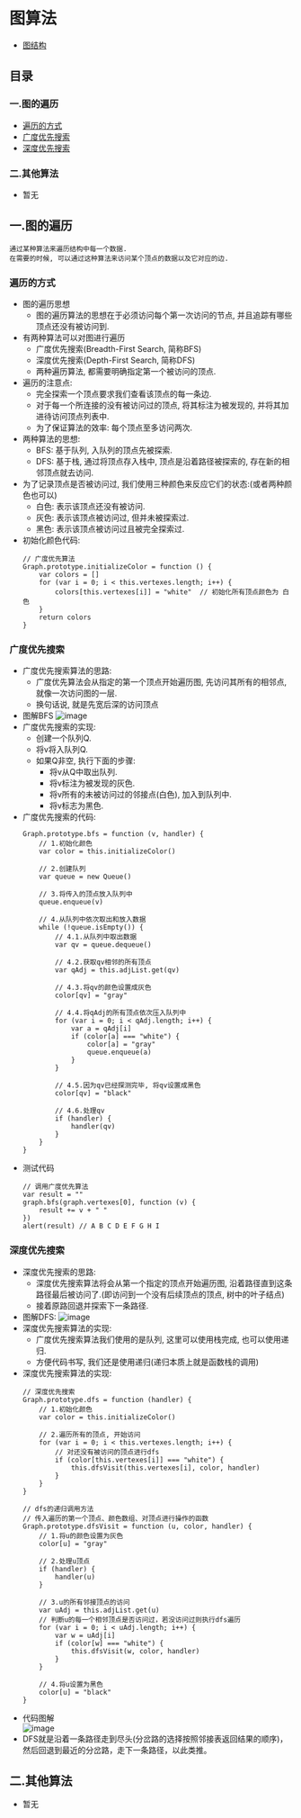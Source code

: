 # 图算法
- [图结构](../data-structure/graph.md)

## 目录
### 一.图的遍历
- [遍历的方式](#遍历的方式)
- [广度优先搜索](#广度优先搜索)
- [深度优先搜索](#深度优先搜索)
### 二.其他算法
- 暂无

## 一.图的遍历
```
通过某种算法来遍历结构中每一个数据.
在需要的时候, 可以通过这种算法来访问某个顶点的数据以及它对应的边.
```
### 遍历的方式
- 图的遍历思想
  - 图的遍历算法的思想在于必须访问每个第一次访问的节点, 并且追踪有哪些顶点还没有被访问到.
- 有两种算法可以对图进行遍历
  - 广度优先搜索(Breadth-First Search, 简称BFS)
  - 深度优先搜索(Depth-First Search, 简称DFS)
  - 两种遍历算法, 都需要明确指定第一个被访问的顶点.
- 遍历的注意点:
  - 完全探索一个顶点要求我们查看该顶点的每一条边.
  - 对于每一个所连接的没有被访问过的顶点, 将其标注为被发现的, 并将其加进待访问顶点列表中.
  - 为了保证算法的效率: 每个顶点至多访问两次.
- 两种算法的思想:
  - BFS: 基于队列, 入队列的顶点先被探索.
  - DFS: 基于栈, 通过将顶点存入栈中, 顶点是沿着路径被探索的, 存在新的相邻顶点就去访问.
- 为了记录顶点是否被访问过, 我们使用三种颜色来反应它们的状态:(或者两种颜色也可以)
  - 白色: 表示该顶点还没有被访问.
  - 灰色: 表示该顶点被访问过, 但并未被探索过.
  - 黑色: 表示该顶点被访问过且被完全探索过.
- 初始化颜色代码:
  ```
  // 广度优先算法
  Graph.prototype.initializeColor = function () {
      var colors = []
      for (var i = 0; i < this.vertexes.length; i++) {
          colors[this.vertexes[i]] = "white"  // 初始化所有顶点颜色为 白色
      }
      return colors
  }
  ```
### 广度优先搜索
- 广度优先搜索算法的思路:
  - 广度优先算法会从指定的第一个顶点开始遍历图, 先访问其所有的相邻点, 就像一次访问图的一层.
  - 换句话说, 就是先宽后深的访问顶点
- 图解BFS
  ![image](https://github.com/user-attachments/assets/5724997c-b1d2-4d9d-894e-1aec23a92df6)
- 广度优先搜索的实现:
  - 创建一个队列Q.
  - 将v将入队列Q.
  - 如果Q非空, 执行下面的步骤:
    - 将v从Q中取出队列.
    - 将v标注为被发现的灰色.
    - 将v所有的未被访问过的邻接点(白色), 加入到队列中.
    - 将v标志为黑色.
- 广度优先搜索的代码:
  ```
  Graph.prototype.bfs = function (v, handler) {
      // 1.初始化颜色
      var color = this.initializeColor()
  
      // 2.创建队列
      var queue = new Queue()
  
      // 3.将传入的顶点放入队列中
      queue.enqueue(v)
  
      // 4.从队列中依次取出和放入数据
      while (!queue.isEmpty()) {
          // 4.1.从队列中取出数据
          var qv = queue.dequeue()
  
          // 4.2.获取qv相邻的所有顶点
          var qAdj = this.adjList.get(qv)
  
          // 4.3.将qv的颜色设置成灰色
          color[qv] = "gray"
  
          // 4.4.将qAdj的所有顶点依次压入队列中
          for (var i = 0; i < qAdj.length; i++) {
              var a = qAdj[i]
              if (color[a] === "white") {
                  color[a] = "gray"
                  queue.enqueue(a)
              }
          }
  
          // 4.5.因为qv已经探测完毕, 将qv设置成黑色
          color[qv] = "black"
  
          // 4.6.处理qv
          if (handler) {
              handler(qv)
          }
      }
  }
  ```
- 测试代码
  ```
  // 调用广度优先算法
  var result = ""
  graph.bfs(graph.vertexes[0], function (v) {
      result += v + " "
  })
  alert(result) // A B C D E F G H I 
  ```
### 深度优先搜索
- 深度优先搜索的思路:
  - 深度优先搜索算法将会从第一个指定的顶点开始遍历图, 沿着路径直到这条路径最后被访问了.(即访问到一个没有后续顶点的顶点, 树中的叶子结点)
  - 接着原路回退并探索下一条路径.
- 图解DFS:
  ![image](https://github.com/user-attachments/assets/9055236f-6396-4fb8-9969-e4e96bff7904)
- 深度优先搜索算法的实现:
  - 广度优先搜索算法我们使用的是队列, 这里可以使用栈完成, 也可以使用递归.
  - 方便代码书写, 我们还是使用递归(递归本质上就是函数栈的调用)
- 深度优先搜索算法的实现:
  ```
  // 深度优先搜索
  Graph.prototype.dfs = function (handler) {
      // 1.初始化颜色
      var color = this.initializeColor()
  
      // 2.遍历所有的顶点, 开始访问
      for (var i = 0; i < this.vertexes.length; i++) {
          // 对还没有被访问的顶点进行dfs
          if (color[this.vertexes[i]] === "white") {
              this.dfsVisit(this.vertexes[i], color, handler)
          }
      }
  }
  
  // dfs的递归调用方法
  // 传入遍历的第一个顶点、颜色数组、对顶点进行操作的函数
  Graph.prototype.dfsVisit = function (u, color, handler) {
      // 1.将u的颜色设置为灰色
      color[u] = "gray"
  
      // 2.处理u顶点
      if (handler) {
          handler(u)
      }
  
      // 3.u的所有邻接顶点的访问
      var uAdj = this.adjList.get(u)
      // 判断u的每一个相邻顶点是否访问过，若没访问过则执行dfs遍历
      for (var i = 0; i < uAdj.length; i++) {
          var w = uAdj[i]
          if (color[w] === "white") {
              this.dfsVisit(w, color, handler)
          }
      }
  
      // 4.将u设置为黑色
      color[u] = "black"
  }
  ```
- 代码图解  
  ![image](https://github.com/user-attachments/assets/d758322c-1655-429f-a1a5-dae41f623a13)
- DFS就是沿着一条路径走到尽头(分岔路的选择按照邻接表返回结果的顺序)，然后回退到最近的分岔路，走下一条路径，以此类推。
## 二.其他算法
- 暂无
